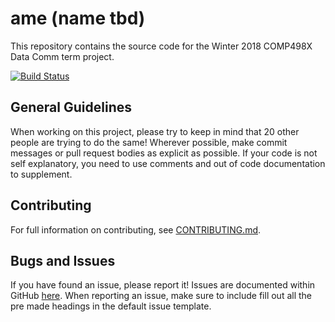 # ame (name tbd)
This repository contains the source code for the Winter 2018 COMP498X Data Comm term project.

[![Build Status](https://travis-ci.org/bcitdatacomm/game.svg?branch=master)](https://travis-ci.org/bcitdatacomm/game)

## General Guidelines
When working on this project, please try to keep in mind that 20 other people are trying to do the same! Wherever possible, make commit messages or pull request bodies as explicit as possible. If your code is not self explanatory, you need to use comments and out of code documentation to supplement. 

## Contributing
For full information on contributing, see [CONTRIBUTING.md](https://github.com/bcitdatacomm/game/blob/master/.github/CONTRIBUTING.md).

## Bugs and Issues
If you have found an issue, please report it! Issues are documented within GitHub [here](https://github.com/bcitdatacomm/game/issues). When reporting an issue, make sure to include fill out all the pre made headings in the default issue template.
